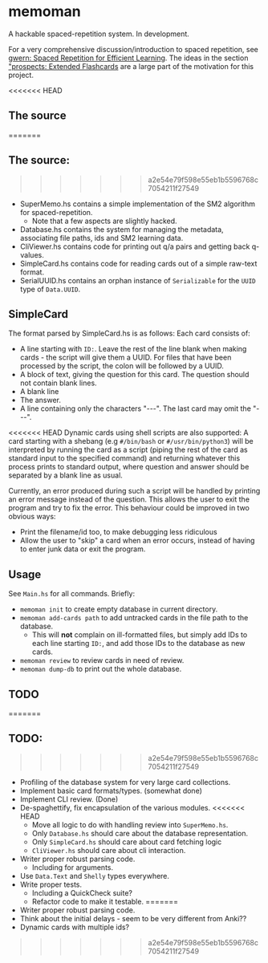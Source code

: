 # memoman

A hackable spaced-repetition system. In development.

For a very comprehensive discussion/introduction to spaced repetition, see
[gwern: Spaced Repetition for Efficient Learning](https://www.gwern.net/Spaced-repetition).
The ideas in the section ["prospects: Extended Flashcards](https://www.gwern.net/Spaced-repetition#prospects-extended-flashcards) are a large part of the motivation for this project.

<<<<<<< HEAD
## The source
=======
## The source:
>>>>>>> a2e54e79f598e55eb1b5596768c7054211f27549

- SuperMemo.hs contains a simple implementation of the SM2 algorithm for spaced-repetition.
  - Note that a few aspects are slightly hacked.
- Database.hs contains the system for managing the metadata, associating file paths, ids and SM2 learning data.
- CliViewer.hs contains code for printing out q/a pairs and getting back q-values.
- SimpleCard.hs contains code for reading cards out of a simple raw-text format.
- SerialUUID.hs contains an orphan instance of `Serializable` for the `UUID` type of `Data.UUID`.

## SimpleCard

The format parsed by SimpleCard.hs is as follows:
Each card consists of:

- A line starting with `ID:`. Leave the rest of the line blank when making cards - the script will give them a UUID. For files that have been processed by the script, the colon will be followed by a UUID.
- A block of text, giving the question for this card. The question should not contain blank lines.
- A blank line
- The answer.
- A line containing only the characters "---".
The last card may omit the "---".

<<<<<<< HEAD
Dynamic cards using shell scripts are also supported:
A card starting with a shebang (e.g `#/bin/bash` or `#/usr/bin/python3`) will be interpreted by running the card as a script (piping the rest of the card as standard input to the specified command) and returning whatever this process prints to standard output, where question and answer should be separated by a blank line as usual.

Currently, an error produced during such a script will be handled by printing an error message instead of the question.
This allows the user to exit the program and try to fix the error.
This behaviour could be improved in two obvious ways:

- Print the filename/id too, to make debugging less ridiculous
- Allow the user to "skip" a card when an error occurs, instead of having to enter junk data or exit the program.

## Usage
See `Main.hs` for all commands. Briefly:

- `memoman init` to create empty database in current directory.
- `memoman add-cards path` to add untracked cards in the file path to the database.
  - This will **not** complain on ill-formatted files, but simply add IDs to each line starting `ID:`, and add those IDs to the database as new cards.
- `memoman review` to review cards in need of review.
- `memoman dump-db` to print out the whole database.

## TODO
=======
## TODO:
>>>>>>> a2e54e79f598e55eb1b5596768c7054211f27549

- Profiling of the database system for very large card collections.
- Implement basic card formats/types. (somewhat done)
- Implement CLI review. (Done)
- De-spaghettify, fix encapsulation of the various modules.
<<<<<<< HEAD
  - Move all logic to do with handling review into `SuperMemo.hs`.
  - Only `Database.hs` should care about the database representation.
  - Only `SimpleCard.hs` should care about card fetching logic
  - `CliViewer.hs` should care about cli interaction.
- Writer proper robust parsing code.
  - Including for arguments.
- Use `Data.Text` and `Shelly` types everywhere.
- Write proper tests.
  - Including a QuickCheck suite?
  - Refactor code to make it testable.
=======
- Writer proper robust parsing code.
- Think about the initial delays - seem to be very different from Anki??
- Dynamic cards with multiple ids?

>>>>>>> a2e54e79f598e55eb1b5596768c7054211f27549
